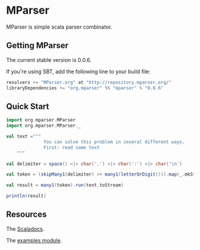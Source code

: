 # MParser

MParser is simple scala parser combinator.

## Getting MParser

The current stable version is 0.0.6.

If you're using SBT, add the following line to your build file:

```scala
resolvers += "MParser.org" at "http://repository.mparser.org/"
libraryDependencies += "org.mparser" %% "mparser" % "0.0.6"
```

## Quick Start

```scala
import org.mparser.MParser
import org.mparser.MParser._

val text ="""
              You can solve this problem in several different ways.
              First: read same text
    """

val delimiter = space() <|> char('.') <|> char(':') <|> char('\n')

val token = (skipMany1(delimiter) >> many1(letterOrDigit())).map(_.mkString)

val result = many1(token).run(text.toStream)

println(result)
```

## Resources

The [Scaladocs](http://scaladoc.mparser.org/).

The [examples module](https://github.com/EvgeneKiiski/MParser/tree/master/examples/src/main/scala/org/mparser/test).
